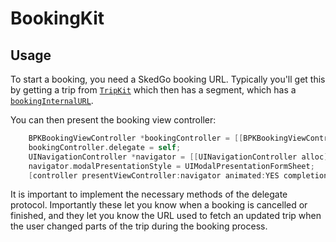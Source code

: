 # BookingKit

## Usage

To start a booking, you need a SkedGo booking URL. Typically you'll get this by getting a trip from [`TripKit`](https://github.com/skedgo/tripkit-ios) which then has a segment, which has a [`bookingInternalURL`](https://github.com/skedgo/tripkit-ios/blob/master/Classes/model/TKSegment.h#L193).

You can then present the booking view controller:

```objective-c
	BPKBookingViewController *bookingController = [[BPKBookingViewController alloc] initWithBookingURL:internalURL];
	bookingController.delegate = self;
    UINavigationController *navigator = [[UINavigationController alloc] initWithRootViewController:bookingController];
    navigator.modalPresentationStyle = UIModalPresentationFormSheet;
    [controller presentViewController:navigator animated:YES completion:nil];
```

It is important to implement the necessary methods of the delegate protocol. Importantly these let you know when a booking is cancelled or finished, and they let you know the URL used to fetch an updated trip when the user changed parts of the trip during the booking process.
